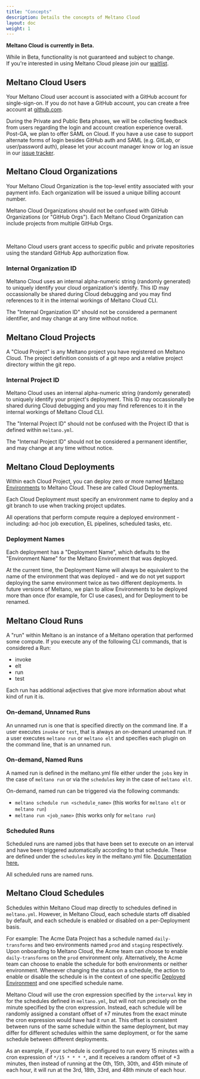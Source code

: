 ```yaml
---
title: "Concepts"
description: Details the concepts of Meltano Cloud
layout: doc
weight: 1
---
```


<div class="notification is-info">
  <p><strong>Meltano Cloud is currently in Beta.</strong></p>
  <p>While in Beta, functionality is not guaranteed and subject to change. <br> If you're interested in using Meltano Cloud please join our <a href="https://meltano.com/cloud/">waitlist</a>.</p>
</div>

## Meltano Cloud Users

Your Meltano Cloud user account is associated with a GitHub account for single-sign-on. If you do not have a GitHub account, you can create a free account at [github.com](https://github.com).

<div class="notification is-info">
  <p>During the Private and Public Beta phases, we will be collecting feedback from users regarding the login and account creation experience overall. Post-GA, we plan to offer SAML on Cloud. If you have a use case to support alternate forms of login besides GitHub auth and SAML (e.g. GitLab, or user/password auth), please let your account manager know or log an issue in our <a href="https://github.com/meltano/meltano/issues">issue tracker</a>.</p>
</div>

## Meltano Cloud Organizations

Your Meltano Cloud Organization is the top-level entity associated with your payment info. Each organization will be issued a unique billing account number.

<div class="notification is-info">
  <p>Meltano Cloud Organizations should not be confused with GitHub Organizations (or "GitHub Orgs"). Each Meltano Cloud Organization can include projects from multiple GitHub Orgs.</p>
  <br>
  <p>Meltano Cloud users grant access to specific public and private repositories using the standard GitHub App authorization flow.</p>
</div>

### Internal Organization ID

Meltano Cloud uses an internal alpha-numeric string (randomly generated) to uniquely identify your cloud organization's identify. This ID may occassionally be shared during Cloud debugging and you may find references to it in the internal workings of Meltano Cloud CLI.

<div class="notification is-warning">
  <p>The "Internal Organization ID" should not be considered a permanent identifier, and may change at any time without notice.</p>
</div>

## Meltano Cloud Projects

A "Cloud Project" is any Meltano project you have registered on Meltano Cloud. The project definition consists of a git repo and a relative project directory within the git repo.

### Internal Project ID

Meltano Cloud uses an internal alpha-numeric string (randomly generated) to uniquely identify your project's deployment. This ID may occassionally be shared during Cloud debugging and you may find references to it in the internal workings of Meltano Cloud CLI.

<div class="notification is-warning">
  <p>The "Internal Project ID" should not be confused with the Project ID that is defined within <code>meltano.yml</code>.</p>
</div>

<div class="notification is-info">
  <p>The "Internal Project ID" should not be considered a permanent identifier, and may change at any time without notice.</p>
</div>

## Meltano Cloud Deployments

Within each Cloud Project, you can deploy zero or more named [Meltano Environments](/concepts/environments) to Meltano Cloud. These are called Cloud Deployments.

Each Cloud Deployment must specify an environment name to deploy and a git branch to use when tracking project updates.

<div class="notification is-info">
  <p>All operations that perform compute require a deployed environment - including: ad-hoc job execution, EL pipelines, scheduled tasks, etc.</p>
</div>

### Deployment Names

Each deployment has a "Deployment Name", which defaults to the "Environment Name" for the Meltano Environment that was deployed.

<div class="notification is-info">
  <p>At the current time, the Deployment Name will always be equivalent to the name of the environment that was deployed - and we do not yet support deploying the same environment twice as two different deployments. In future versions of Meltano, we plan to allow Environments to be deployed more than once (for example, for CI use cases), and for Deployment to be renamed.</p>
</div>

## Meltano Cloud Runs

A "run" within Meltano is an instance of a Meltano operation that performed some compute. If you execute any of the following CLI commands, that is considered a Run:

* invoke
* elt
* run
* test

Each run has additional adjectives that give more information about what kind of run it is.

### On-demand, Unnamed Runs

An unnamed run is one that is specified directly on the command line. If a user executes `invoke` or `test`, that is always an on-demand unnamed run. If a user executes `meltano run` or `meltano elt` and specifies each plugin on the command line, that is an unnamed run.

### On-demand, Named Runs

A named run is defined in the meltano.yml file either under the `jobs` key in the case of `meltano run` or via the `schedules` key in the case of `meltano elt`.

On-demand, named run can be triggered via the following commands:

* `meltano schedule run <schedule_name>` (this works for `meltano elt` or `meltano run`)
* `meltano run <job_name>` (this works only for `meltano run`)

### Scheduled Runs

Scheduled runs are named jobs that have been set to execute on an interval and have been triggered automatically according to that schedule. These are defined under the `schedules` key in the meltano.yml file. [Documentation here.](/concepts/project#schedules)

All scheduled runs are named runs.


## Meltano Cloud Schedules

Schedules within Meltano Cloud map directly to schedules defined in `meltano.yml`. However, in Meltano Cloud, each schedule starts off disabled by default, and each schedule is enabled or disabled on a per-Deployment basis.

For example: The Acme Data Project has a schedule named `daily-transforms` and two environments named `prod` and `staging` respectively. Upon onboarding to Meltano Cloud, the Acme team can choose to enable `daily-transforms` on the `prod` environment only. Alternatively, the Acme team can choose to enable the schedule for both environments or neither environment. Whenever changing the status on a schedule, the action to enable or disable the schedule is in the context of one specific [Deployed Environment](#meltano-cloud-deployments) and one specified schedule name.

Meltano Cloud will use the cron expression specified by the `interval` key in for the schedules defined in `meltano.yml`, but will not run precisely on the minute specified by the cron expression. Instead, each schedule will be randomly assigned a constant offset of ±7 minutes from the exact minute the cron expression would have had it run at. This offset is consistent between runs of the same schedule within the same deployment, but may differ for different schedules within the same deployment, or for the same schedule between different deployments.

As an example, if your schedule is configured to run every 15 minutes with a cron expression of `*/15 * * * *`, and it receives a random offset of +3 minutes, then instead of running at the 0th, 15th, 30th, and 45th minute of each hour, it will run at the 3rd, 18th, 33rd, and 48th minute of each hour.
